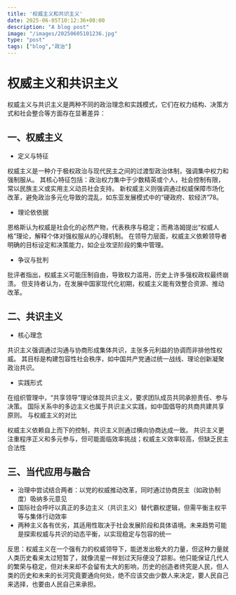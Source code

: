 ```yaml
---
title: '权威主义和共识主义'
date: 2025-06-05T10:12:36+08:00
description: "A blog post"
image: "/images/20250605101236.jpg"
type: "post"
tags: ["blog","政治"]
---
```


# 权威主义和共识主义
权威主义与共识主义是两种不同的政治理念和实践模式，它们在权力结构、决策方式和社会整合等方面存在显著差异：
## 一、权威主义
* 定义与特征

权威主义是一种介于极权政治与现代民主之间的过渡型政治体制，强调集中权力和强制服从。
其核心特征包括：政治权力集中于少数精英或个人，社会控制有限，常以民族主义或实用主义动员社会支持。
新权威主义则强调通过权威保障市场化改革，避免政治多元化导致的混乱，如东亚发展模式中的“硬政府、软经济”78。
* 理论依依据

恩格斯认为权威是社会化的必然产物，代表秩序与稳定；而弗洛姆提出“权威人格”理论，解释个体对强权服从的心理机制。
在领导力层面，权威主义依赖领导者明确的目标设定和决策能力，如企业攻坚阶段的集中管理。
* 争议与批判

批评者指出，权威主义可能压制自由，导致权力滥用，历史上许多强权政权最终崩溃。
但支持者认为，在发展中国家现代化初期，权威主义能有效整合资源、推动改革。
## 二、共识主义
* 核心理念

共识主义强调通过沟通与协商形成集体共识，主张多元利益的协调而非排他性权威。
其目标是构建包容性社会秩序，如中国共产党通过统一战线、理论创新凝聚政治共识。
* 实践形式

在组织管理中，“共享领导”理论体现共识主义，要求团队成员共同承担责任、参与决策。
国际关系中的多边主义也属于共识主义实践，如中国倡导的共商共建共享原则。
与权威主义的对比

权威主义依赖自上而下的控制，共识主义则通过横向协商达成一致。
共识主义更注重程序正义和多元参与，但可能面临效率挑战；权威主义效率较高，但缺乏民主合法性
## 三、当代应用与融合
* 治理中尝试结合两者：以党的权威推动改革，同时通过协商民主（如政协制度）吸纳多元意见
* 国际社会呼吁以真正的多边主义（共识主义）替代霸权逻辑，但需平衡主权平等与集体行动效率
* 两种主义各有优劣，其适用性取决于社会发展阶段和具体语境。未来趋势可能是探索权威与共识的动态平衡，以实现稳定与包容的统一

反思：权威主义在一个强有力的权威领导下，能迸发出极大的力量，但这种力量就人类历史看来太过短暂了，就像流星一样划过天际便没了踪影。他只能保证几代人的繁荣与稳定，但对未来却不会留有太大的影响，历史的创造者终究是人民，但人类的历史和未来的长河究竟要通向何处，绝不应该交由少数人来决定，要人民自己来选择，也要由人民自己来承担。
